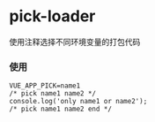 # pick-loader
使用注释选择不同环境变量的打包代码

### 使用
```
VUE_APP_PICK=name1
/* pick name1 name2 */
console.log('only name1 or name2');
/* pick name1 name2 end */
```
